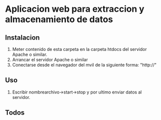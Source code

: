 # Aplicacion web para extraccion y almacenamiento de datos
## Instalacion
1. Meter contenido de esta carpeta en la carpeta htdocs del servidor Apache o similar.
2. Arrancar el servidor Apache o similar
3. Conectarse desde el navegador del mvil de la siguiente forma: "http://<IPMaquina>"
## Uso
1. Escribir nombrearchivo->start->stop y por ultimo enviar datos al servidor.

## Todos
